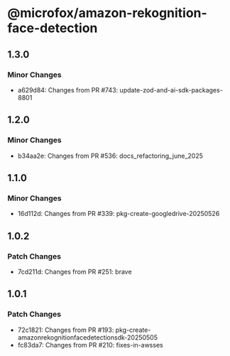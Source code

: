 # @microfox/amazon-rekognition-face-detection

## 1.3.0

### Minor Changes

- a629d84: Changes from PR #743: update-zod-and-ai-sdk-packages-8801

## 1.2.0

### Minor Changes

- b34aa2e: Changes from PR #536: docs_refactoring_june_2025

## 1.1.0

### Minor Changes

- 16d112d: Changes from PR #339: pkg-create-googledrive-20250526

## 1.0.2

### Patch Changes

- 7cd211d: Changes from PR #251: brave

## 1.0.1

### Patch Changes

- 72c1821: Changes from PR #193: pkg-create-amazonrekognitionfacedetectionsdk-20250505
- fc83da7: Changes from PR #210: fixes-in-awsses
